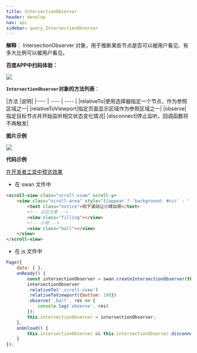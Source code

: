 ```yaml
---
title: IntersectionObserver
header: develop
nav: api
sidebar: query_IntersectionObserver
---
```

 
 

**解释**： IntersectionObserver 对象，用于推断某些节点是否可以被用户看见、有多大比例可以被用户看见。

**百度APP中扫码体验：**

<img src="https://b.bdstatic.com/miniapp/assets/images/doc_demo/pages_intersectionObserver.png" class="demo-qrcode-image" />

**`IntersectionObserver`对象的方法列表**：

|方法 |说明|
|---- | ---- | ---- |
|relativeTo|使用选择器指定一个节点，作为参照区域之一|
|relativeToViewport|指定页面显示区域作为参照区域之一|
|observe|指定目标节点并开始监听相交状态变化情况|
|disconnect|停止监听。回调函数将不再触发|


**图片示例**

<div class="m-doc-custom-examples">
    <div class="m-doc-custom-examples-correct">
        <img src="https://b.bdstatic.com/miniapp/image/createIntersectionObserver.gif">
    </div>
    <div class="m-doc-custom-examples-correct">
        <img src=" ">
    </div>
    <div class="m-doc-custom-examples-correct">
        <img src=" ">
    </div>     
</div>

**代码示例**

<a href="swanide://fragment/f60eb7f2ab1b7fd10e352d0f9157d58b1574304539900" title="在开发者工具中预览效果" target="_self">在开发者工具中预览效果</a>

* 在 swan 文件中

```html
<scroll-view class="scroll-view" scroll-y>
    <view class="scroll-area" style="{{appear ? 'background: #ccc' : ''}}">
        <text class="notice">向下滚动让小球出现</text>
        <!-- 占位元素 -->
        <view class="filling"></view> 
        <!-- 小球 -->
        <view class="ball"></view>
    </view>
</scroll-view>
```

* 在 js 文件中

```js
Page({
    data: { },
    onReady() {
        const intersectionObserver = swan.createIntersectionObserver(this);
        intersectionObserver
        .relativeTo('.scroll-view')
        .relativeToViewport({bottom: 100})
        .observe('.ball', res => {
            console.log('observe', res)
        });
        this.intersectionObserver = intersectionObserver;
    },
    onUnload() {
        this.intersectionObserver && this.intersectionObserver.disconnect();
    }
});
```